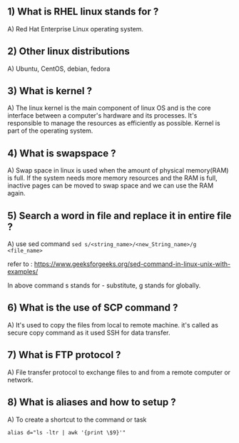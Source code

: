 ## 1) What is RHEL linux stands for ?

A) Red Hat Enterprise Linux operating system.

## 2) Other linux distributions

A) Ubuntu, CentOS, debian, fedora

## 3) What is kernel ?

A) The linux kernel is the main component of linux OS and is the core interface between a computer's hardware and its processes. It's responsible to manage the resources as efficiently as possible. Kernel is part of the operating system.

## 4) What is swapspace ?

A) Swap space in linux is used when the amount of physical memory(RAM) is full. If the system needs more memory resources and the RAM is full, inactive pages can be moved to swap space and we can use the RAM again.

## 5) Search a word in file and replace it in entire file ?

A) use sed command
`sed s/<string_name>/<new_String_name>/g <file_name>`

refer to : https://www.geeksforgeeks.org/sed-command-in-linux-unix-with-examples/

In above command s stands for - substitute, g stands for globally.

## 6) What is the use of SCP command ?

A) It's used to copy the files from local to remote machine. it's called as secure copy command as it used SSH for data transfer.

## 7) What is FTP protocol ?

A) File transfer protocol to exchange files to and from a remote computer or network.

## 8) What is aliases and how to setup ?

A) To create a shortcut to the command or task

`alias d="ls -ltr | awk '{print \$9}'"`

